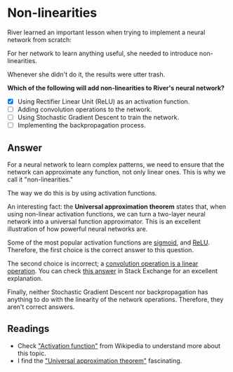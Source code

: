 # Non-linearities

River learned an important lesson when trying to implement a neural network from scratch:

For her network to learn anything useful, she needed to introduce non-linearities.

Whenever she didn't do it, the results were utter trash.

**Which of the following will add non-linearities to River's neural network?**

- [x] Using Rectifier Linear Unit (ReLU) as an activation function.
- [ ] Adding convolution operations to the network.
- [ ] Using Stochastic Gradient Descent to train the network.
- [ ] Implementing the backpropagation process.

## Answer

For a neural network to learn complex patterns, we need to ensure that the network can approximate any function, not only linear ones. This is why we call it "non-linearities."

The way we do this is by using activation functions.

An interesting fact: the **Universal approximation theorem** states that, when using non-linear activation functions, we can turn a two-layer neural network into a universal function approximator. This is an excellent illustration of how powerful neural networks are.

Some of the most popular activation functions are [sigmoid](https://en.wikipedia.org/wiki/Logistic_function), and [ReLU](https://machinelearningmastery.com/rectified-linear-activation-function-for-deep-learning-neural-networks). Therefore, the first choice is the correct answer to this question.

The second choice is incorrect; a [convolution operation is a linear operation](https://en.wikipedia.org/wiki/Convolution#Properties). You can check [this answer](https://ai.stackexchange.com/questions/19879/arent-all-discrete-convolutions-not-just-2d-linear-transforms) in Stack Exchange for an excellent explanation.

Finally, neither Stochastic Gradient Descent nor backpropagation has anything to do with the linearity of the network operations. Therefore, they aren't correct answers.

## Readings

- Check ["Activation function"](https://en.wikipedia.org/wiki/Activation_function) from Wikipedia to understand more about this topic.
- I find the ["Universal approximation theorem"](https://en.wikipedia.org/wiki/Universal_approximation_theorem) fascinating.
